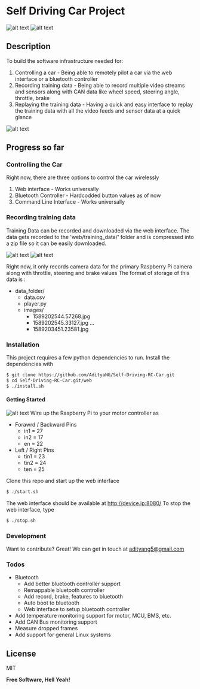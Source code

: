 # Self Driving Car Project
![alt text](https://github.com/AdityaNG/Self-Driving-RC-Car/blob/master/images/predict.gif "Predicitons")
![alt text](https://github.com/AdityaNG/Self-Driving-RC-Car/blob/master/images/webInterface.png "Web Interface")
## Description
To build the software infrastructure needed for:
1. Controlling a car - Being able to remotely pilot a car via the web interface or a bluetooth controller
2. Recording training data - Being able to record multiple video streams and sensors along with CAN data like wheel speed, steering angle, throttle, brake
3. Replaying the training data - Having a quick and easy interface to replay the training data with all the video feeds and sensor data at a quick glance

![alt text](https://github.com/AdityaNG/Self-Driving-RC-Car/blob/master/images/car.jpg "The Car")

## Progress so far
### Controlling the Car
Right now, there are three options to control the car wirelessly
1. Web interface - Works universally
2. Bluetooth Controller - Hardcodded button values as of now
3. Command Line Interface - Works universally

### Recording training data
Training Data can be recorded and downloaded via the web interface. The data gets recorded to the 'web/training_data/' folder and is compressed into a zip file so it can be easily downloaded.

![alt text](https://github.com/AdityaNG/Self-Driving-RC-Car/blob/master/images/cannyEdges.png "Canny Edge Detection")
![alt text](https://github.com/AdityaNG/Self-Driving-RC-Car/blob/master/images/laneMarkings.png "Lane Markings")

Right now, it only records camera data for the primary Raspberry Pi camera along with throttle, steering and brake values
The format of storage of this data is :

* data_folder/
    - data.csv
    - player.py
    - images/
        - 1589202544.57268.jpg
		- 1589202545.33127.jpg
        ...
        - 1589203451.23581.jpg

### Installation
This project requires a few python dependencies to run.
Install the dependencies with
```sh
$ git clone https://github.com/AdityaNG/Self-Driving-RC-Car.git
$ cd Self-Driving-RC-Car.git/web
$ ./install.sh
```

#### Getting Started
![alt text](https://github.com/AdityaNG/Self-Driving-RC-Car/blob/master/images/wiring.jpg "Wiring")
Wire up the Raspberry Pi to your motor controller as 
* Forawrd / Backward Pins
    - in1 = 27
    - in2 = 17
    - en = 22
* Left / Right Pins
    - tin1 = 23
    - tin2 = 24
    - ten = 25

Clone this repo and start up the web interface
```sh
$ ./start.sh
```
The web interface should be available at http://device.ip:8080/
To stop the web interface, type
```sh
$ ./stop.sh
```
### Development
Want to contribute? Great!
We can get in touch at adityang5@gmail.com
### Todos

 - Bluetooth
    - Add better bluetooth controller support
    - Remappable bluetooth controller
    - Add record, brake, features to bluetooth
    - Auto boot to bluetooth
    - Web interface to setup bluetooth controller
 - Add temperature monitoring support for motor, MCU, BMS, etc.
 - Add CAN Bus monitoring support
 - Measure dropped frames
 - Add support for general Linux systems

License
----

MIT


**Free Software, Hell Yeah!**

